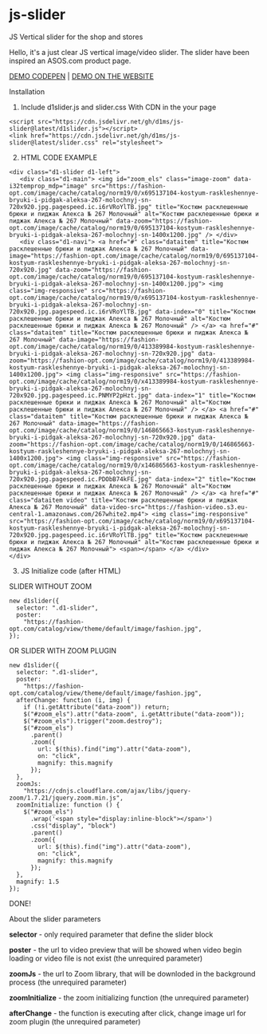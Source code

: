 # js-slider
JS Vertical slider for the shop and stores

Hello, it's a just clear JS vertical image/video slider. The slider have been inspired an ASOS.com product page.


<a href="https://codepen.io/d1ms/pen/GRyWLaY" target="_blank">DEMO CODEPEN</a> |
<a href="https://fashion-opt.com/zhenskaya-odezhda/kostyumy/kostjumi-s-brjukami/kostyum-raskleshennye-bryuki-i-pidgak-aleksa-267-molochnyj.html" target="_blank">DEMO ON THE WEBSITE</a>


Installation

1. Include d1slider.js and slider.css With CDN in the your page

```
<script src="https://cdn.jsdelivr.net/gh/d1ms/js-slider@latest/d1slider.js"></script>
<link href="https://cdn.jsdelivr.net/gh/d1ms/js-slider@latest/slider.css" rel="stylesheet">

```
2. HTML CODE EXAMPLE
```
<div class="d1-slider d1-left">
   <div class="d1-main"> <img id="zoom_els" class="image-zoom" data-i32temprop_mdp="image" src="https://fashion-opt.com/image/cache/catalog/norm19/0/x695137104-kostyum-raskleshennye-bryuki-i-pidgak-aleksa-267-molochnyj-sn-720x920.jpg.pagespeed.ic.i6rVRoYlTB.jpg" title="Костюм расклешенные брюки и пиджак Алекса № 267 Молочный" alt="Костюм расклешенные брюки и пиджак Алекса № 267 Молочный" data-zoom="https://fashion-opt.com/image/cache/catalog/norm19/0/695137104-kostyum-raskleshennye-bryuki-i-pidgak-aleksa-267-molochnyj-sn-1400x1200.jpg" /> </div>
   <div class="d1-navi"> <a href="#" class="dataitem" title="Костюм расклешенные брюки и пиджак Алекса № 267 Молочный" data-image="https://fashion-opt.com/image/cache/catalog/norm19/0/695137104-kostyum-raskleshennye-bryuki-i-pidgak-aleksa-267-molochnyj-sn-720x920.jpg" data-zoom="https://fashion-opt.com/image/cache/catalog/norm19/0/695137104-kostyum-raskleshennye-bryuki-i-pidgak-aleksa-267-molochnyj-sn-1400x1200.jpg"> <img class="img-responsive" src="https://fashion-opt.com/image/cache/catalog/norm19/0/x695137104-kostyum-raskleshennye-bryuki-i-pidgak-aleksa-267-molochnyj-sn-720x920.jpg.pagespeed.ic.i6rVRoYlTB.jpg" data-index="0" title="Костюм расклешенные брюки и пиджак Алекса № 267 Молочный" alt="Костюм расклешенные брюки и пиджак Алекса № 267 Молочный" /> </a> <a href="#" class="dataitem" title="Костюм расклешенные брюки и пиджак Алекса № 267 Молочный" data-image="https://fashion-opt.com/image/cache/catalog/norm19/0/413389984-kostyum-raskleshennye-bryuki-i-pidgak-aleksa-267-molochnyj-sn-720x920.jpg" data-zoom="https://fashion-opt.com/image/cache/catalog/norm19/0/413389984-kostyum-raskleshennye-bryuki-i-pidgak-aleksa-267-molochnyj-sn-1400x1200.jpg"> <img class="img-responsive" src="https://fashion-opt.com/image/cache/catalog/norm19/0/x413389984-kostyum-raskleshennye-bryuki-i-pidgak-aleksa-267-molochnyj-sn-720x920.jpg.pagespeed.ic.PNMYP2pHzt.jpg" data-index="1" title="Костюм расклешенные брюки и пиджак Алекса № 267 Молочный" alt="Костюм расклешенные брюки и пиджак Алекса № 267 Молочный" /> </a> <a href="#" class="dataitem" title="Костюм расклешенные брюки и пиджак Алекса № 267 Молочный" data-image="https://fashion-opt.com/image/cache/catalog/norm19/0/146865663-kostyum-raskleshennye-bryuki-i-pidgak-aleksa-267-molochnyj-sn-720x920.jpg" data-zoom="https://fashion-opt.com/image/cache/catalog/norm19/0/146865663-kostyum-raskleshennye-bryuki-i-pidgak-aleksa-267-molochnyj-sn-1400x1200.jpg"> <img class="img-responsive" src="https://fashion-opt.com/image/cache/catalog/norm19/0/x146865663-kostyum-raskleshennye-bryuki-i-pidgak-aleksa-267-molochnyj-sn-720x920.jpg.pagespeed.ic.PDObB74kFE.jpg" data-index="2" title="Костюм расклешенные брюки и пиджак Алекса № 267 Молочный" alt="Костюм расклешенные брюки и пиджак Алекса № 267 Молочный" /> </a> <a href="#" class="dataitem video" title="Костюм расклешенные брюки и пиджак Алекса № 267 Молочный" data-video-src="https://fashion-video.s3.eu-central-1.amazonaws.com/267white2.mp4"> <img class="img-responsive" src="https://fashion-opt.com/image/cache/catalog/norm19/0/x695137104-kostyum-raskleshennye-bryuki-i-pidgak-aleksa-267-molochnyj-sn-720x920.jpg.pagespeed.ic.i6rVRoYlTB.jpg" title="Костюм расклешенные брюки и пиджак Алекса № 267 Молочный" alt="Костюм расклешенные брюки и пиджак Алекса № 267 Молочный"> <span></span> </a> </div>
</div>
```
3. JS Initialize code (after HTML)


SLIDER WITHOUT ZOOM

```
new d1slider({
  selector: ".d1-slider",
  poster:
    "https://fashion-opt.com/catalog/view/theme/default/image/fashion.jpg",
});
```

OR SLIDER WITH ZOOM PLUGIN

```
new d1slider({
  selector: ".d1-slider",
  poster:
    "https://fashion-opt.com/catalog/view/theme/default/image/fashion.jpg",
  afterChange: function (i, img) {
    if (!i.getAttribute("data-zoom")) return;
    $("#zoom_els").attr("data-zoom", i.getAttribute("data-zoom"));
    $("#zoom_els").trigger("zoom.destroy");
    $("#zoom_els")
      .parent()
      .zoom({
        url: $(this).find("img").attr("data-zoom"),
        on: "click",
        magnify: this.magnify
      });
  },
  zoomJs:
    "https://cdnjs.cloudflare.com/ajax/libs/jquery-zoom/1.7.21/jquery.zoom.min.js",
  zoomInitialize: function () {
    $("#zoom_els")
      .wrap('<span style="display:inline-block"></span>')
      .css("display", "block")
      .parent()
      .zoom({
        url: $(this).find("img").attr("data-zoom"),
        on: "click",
        magnify: this.magnify
      });
  },
  magnify: 1.5
});
```
DONE!

About the slider parameters

<b>selector</b> - only required parameter that define the slider block

<b>poster</b> - the url to video preview that will be showed when video begin loading or video file is not exist (the unrequired parameter)

<b>zoomJs</b> - the url to Zoom library, that will be downloded in the background process (the unrequired parameter)

<b>zoomInitialize</b> - the zoom initializing function (the unrequired parameter)

<b>afterChange</b> - the function is executing after click, change image url for zoom plugin (the unrequired parameter)
